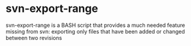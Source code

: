 svn-export-range
================

svn-export-range is a BASH script that provides a much needed feature missing from svn: exporting only files that have been added or changed between two revisions 